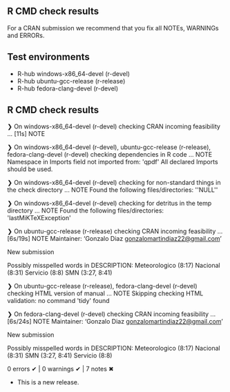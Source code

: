 ## R CMD check results

For a CRAN submission we recommend that you fix all NOTEs, WARNINGs and ERRORs.
## Test environments
- R-hub windows-x86_64-devel (r-devel)
- R-hub ubuntu-gcc-release (r-release)
- R-hub fedora-clang-devel (r-devel)

## R CMD check results
❯ On windows-x86_64-devel (r-devel)
  checking CRAN incoming feasibility ... [11s] NOTE

❯ On windows-x86_64-devel (r-devel), ubuntu-gcc-release (r-release), fedora-clang-devel (r-devel)
  checking dependencies in R code ... NOTE
  Namespace in Imports field not imported from: 'qpdf'
    All declared Imports should be used.

❯ On windows-x86_64-devel (r-devel)
  checking for non-standard things in the check directory ... NOTE
  Found the following files/directories:
    ''NULL''

❯ On windows-x86_64-devel (r-devel)
  checking for detritus in the temp directory ... NOTE
  Found the following files/directories:
    'lastMiKTeXException'

❯ On ubuntu-gcc-release (r-release)
  checking CRAN incoming feasibility ... [6s/19s] NOTE
  Maintainer: ‘Gonzalo Diaz <gonzalomartindiaz22@gmail.com>’
  
  New submission
  
  Possibly misspelled words in DESCRIPTION:
    Meteorologico (8:17)
    Nacional (8:31)
    Servicio (8:8)
    SMN (3:27, 8:41)

❯ On ubuntu-gcc-release (r-release), fedora-clang-devel (r-devel)
  checking HTML version of manual ... NOTE
  Skipping checking HTML validation: no command 'tidy' found

❯ On fedora-clang-devel (r-devel)
  checking CRAN incoming feasibility ... [6s/24s] NOTE
  Maintainer: ‘Gonzalo Diaz <gonzalomartindiaz22@gmail.com>’
  
  New submission
  
  Possibly misspelled words in DESCRIPTION:
    Meteorologico (8:17)
    Nacional (8:31)
    SMN (3:27, 8:41)
    Servicio (8:8)

0 errors ✔ | 0 warnings ✔ | 7 notes ✖

* This is a new release.
